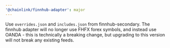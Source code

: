 ```yaml
---
'@chainlink/finnhub-adapter': major
---
```


Use `overrides.json` and `includes.json` from finnhub-secondary. The finnhub adapter will no longer use FHFX forex symbols, and instead use OANDA - this is technically a breaking change, but upgrading to this version will not break any existing feeds.
